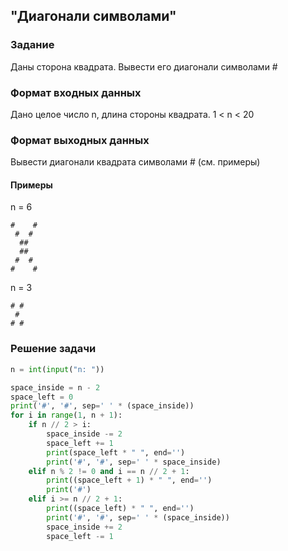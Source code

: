 ## "Диагонали символами"

### Задание

Даны сторона квадрата. Вывести его диагонали символами #

### Формат входных данных

Дано целое число n, длина стороны квадрата. 1 < n < 20 

### Формат выходных данных

Вывести диагонали квадрата символами # (см. примеры)

#### Примеры

n = 6 
```
#    #
 #  #
  ##
  ##
 #  #
#    #
```
n = 3
```
# #
 #
# #
```
### Решение задачи

```python
n = int(input("n: "))

space_inside = n - 2
space_left = 0
print('#', '#', sep=' ' * (space_inside))
for i in range(1, n + 1):
    if n // 2 > i:
        space_inside -= 2
        space_left += 1
        print(space_left * " ", end='')
        print('#', '#', sep=' ' * space_inside)
    elif n % 2 != 0 and i == n // 2 + 1:
        print((space_left + 1) * " ", end='')
        print('#')
    elif i >= n // 2 + 1:
        print((space_left) * " ", end='')
        print('#', '#', sep=' ' * (space_inside))
        space_inside += 2
        space_left -= 1
```
